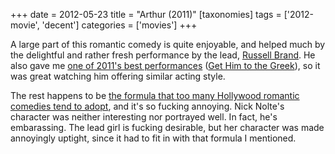 +++
date = 2012-05-23
title = "Arthur (2011)"
[taxonomies]
tags = ['2012-movie', 'decent']
categories = ['movies']
+++

A large part of this romantic comedy is quite enjoyable, and helped much
by the delightful and rather fresh performance by the lead, [Russell
Brand]. He also gave me [one of 2011's best performances] ([Get Him to
the Greek]), so it was great watching him offering similar acting style.

The rest happens to be [the formula that too many Hollywood romantic
comedies tend to adopt], and it's so fucking annoying. Nick Nolte's
character was neither interesting nor portrayed well. In fact, he's
embarassing. The lead girl is fucking desirable, but her character was
made annoyingly uptight, since it had to fit in with that formula I
mentioned.

  [Russell Brand]: http://en.wikipedia.org/wiki/Russell_Brand
  [one of 2011's best performances]: @/2011-movie-review.md
  [Get Him to the Greek]: @/get-him-to-the-greek-2010.md
  [the formula that too many Hollywood romantic comedies tend to adopt]:
    @/the-unbearable-hollywood-romantic-comedy-formula.md
